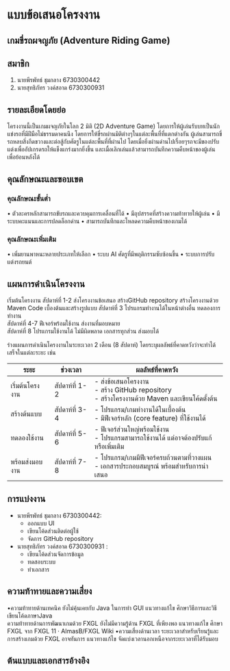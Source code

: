 # แบบข้อเสนอโครงงาน

## เกมขี่รถผจญภัย (Adventure Riding Game)

## สมาชิก

1. นายพีรพัทธ์ ชุมกลาง 6730300442
2. นายสุทธิภัทร วงค์สอาด 6730300931

## รายละเอียดโดยย่อ
 โครงงานนี้เป็นเกมผจญภัยในโลก 2 มิติ (2D Adventure Game) โดยการให้ผู้เล่นรับบทเป็นนักแข่งรถที่มีฝีมือไม่ธรรมดาคนนึง โดยการให้ขี่รถผ่านมิติต่างๆในแต่ละพื้นที่ที่แตกต่างกัน ผู้เล่นสามารถขี่รถหลบสิ่งกีดขวางและต่อสู้กับศัตรูในแต่ละพื้นที่ที่ผ่านไป โดยเมื่อยิ่งผ่านด่านไปเรื่อยๆรถจะมีของปรับแต่งเพื่ออัปเกรดรถให้แข็งแกร่งมากยิ่งขึ้น และเมื่อเลิกเล่นแล้วสามารถบันทึกความคืบหน้าของผู้เล่นเพื่อย้อนหลังได้

## คุณลักษณะและขอบเขต

### คุณลักษณะขั้นต่ำ
•	ตัวละครหลักสามารถขับรถและควบคุมการเคลื่อนที่ได้
•	มีอุปสรรคที่สร้างความท้าทายให้ผู้เล่น
•	มีระบบคะแนนและการปลดล็อกด่าน
•	สามารถบันทึกและโหลดความคืบหน้าของเกมได้

### คุณลักษณะเพิ่มเติม
•	เพิ่มยานพาหนะหลายประเภทให้เลือก
•	ระบบ AI ศัตรูที่มีพฤติกรรมซับซ้อนขึ้น
•	ระบบการปรับแต่งรถยนต์  

## แผนการดำเนินโครงงาน
เริ่มต้นโครงงาน	สัปดาห์ที่ 1-2 ส่งโครงงานข้อเสนอ สร้างGitHub repository สร้างโครงงานด้วย Maven Code เบื้องต้นและสร้างรูปแบบ	
สัปดาห์ที่ 3 โปรแกรมทำงานได้ในหน้าต่างอื่น ทดลองการทำงาน	
สัปดาห์ที่ 4-7 ฟีเจอร์พร้อมใช้งาน ส่งงานที่มอบหมาย	
สัปดาห์ที่ 8 โปรแกรมใช้งานได้ ไม่มีผิดพลาด เอกสารทุกส่วน ส่งมอบได้

ร่างแผนการดำเนินโครงงานในระยะเวลา 2 เดือน (8 สัปดาห์) โดยระบุผลลัพธ์ที่คาดหวังว่าจะทำได้เสร็จในแต่ละระยะ เช่น

| **ระยะ**        | **ช่วงเวลา**   | **ผลลัพธ์ที่คาดหวัง**                                                                            |
| --------------- | -------------- | ------------------------------------------------------------------------------------------------ |
| เริ่มต้นโครงงาน | สัปดาห์ที่ 1-2 | - ส่งข้อเสนอโครงงาน<br>- สร้าง GitHub repository<br>- สร้างโครงงานด้วย Maven และเขียนโค้ดตั้งต้น |
| สร้างต้นแบบ     | สัปดาห์ที่ 3-4 | - โปรแกรม/เกมทำงานได้ในเบื้องต้น<br>- มีฟีเจอร์หลัก (core feature) ที่ใช้งานได้                  |
| ทดลองใช้งาน     | สัปดาห์ที่ 5-6 | - ฟีเจอร์ส่วนใหญ่พร้อมใช้งาน<br>- โปรแกรมสามารถใช้งานได้ แต่อาจต้องปรับแก้หรือเพิ่มเติม          |
| พร้อมส่งมอบงาน  | สัปดาห์ที่ 7-8 | - โปรแกรม/เกมมีฟีเจอร์ครบถ้วนตามที่วางแผน<br>- เอกสารประกอบสมบูรณ์ พร้อมสำหรับการนำเสนอ          |
## การแบ่งงาน
- นายพีรพัทธ์ ชุมกลาง 6730300442:
	- ออกแบบ UI
	- เขียนโค้ดส่วนติดต่อผู้ใช้
	- จัดการ GitHub repository
- นายสุทธิภัทร วงค์สอาด 6730300931	:
	- เขียนโค้ดส่วนจัดการข้อมูล
	- ทดสอบระบบ
	- ทำเอกสาร

## ความท้าทายและความเสี่ยง
•ความท้าทายด้านเทคนิค
    ยังไม่คุ้นเคยกับ Java ในการทำ GUI
    แนวทางแก้ไข ศึกษาวิธีการและวิธีเขียนโค้ดภาษาJava  
    ความท้าทายด้านการพัฒนาเกมด้วย FXGL
    ยังไม่มีความรู้ด้าน FXGL ที่เพียงพอ
    แนวทางแก้ไข ศึกษา FXGL จาก FXGL 11 · AlmasB/FXGL Wiki
•ความเสี่ยงด้านเวลา 
    ระยะเวลาสำหรับเรียนรู้และการสร้างเกมด้วย FXGL อาจทันการ
    แนวทางแก้ไข จัดแบ่งเวลานอกเหนือจากระยะเวลาที่ได้รับมอบ

## ต้นแบบและเอกสารอ้างอิง